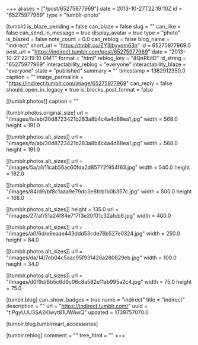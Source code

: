 +++
aliases = ["/post/65275977969"]
date = 2013-10-27T22:19:10Z
id = "65275977969"
type = "tumblr-photo"

[tumblr]
is_blaze_pending = false
can_blaze = false
slug = ""
can_like = false
can_send_in_message = true
display_avatar = true
type = "photo"
is_blazed = false
note_count = 0.0
can_reblog = false
blog_name = "indirect"
short_url = "https://tmblr.co/ZY3jbyyom63n"
id = 65275977969.0
post_url = "https://indirect.tumblr.com/post/65275977969"
date = "2013-10-27 22:19:10 GMT"
format = "html"
reblog_key = "4QnREitD"
id_string = "65275977969"
interactability_reblog = "everyone"
interactability_blaze = "everyone"
state = "published"
summary = ""
timestamp = 1382912350.0
caption = ""
image_permalink = "https://indirect.tumblr.com/image/65275977969"
can_reply = false
should_open_in_legacy = true
is_blocks_post_format = false

[[tumblr.photos]]
caption = ""

[tumblr.photos.original_size]
url = "/images/fa/ab/30d8723421b283a8b4c4a4d88ea1.jpg"
width = 568.0
height = 191.0

[[tumblr.photos.alt_sizes]]
url = "/images/fa/ab/30d8723421b283a8b4c4a4d88ea1.jpg"
width = 568.0
height = 191.0

[[tumblr.photos.alt_sizes]]
url = "/images/5a/a1/11cab56ac60fda2d85772f954f63.jpg"
width = 540.0
height = 182.0

[[tumblr.photos.alt_sizes]]
url = "/images/84/d9/bf8c1aaa9e79dc3e8fcb1b0b357c.jpg"
width = 500.0
height = 168.0

[[tumblr.photos.alt_sizes]]
height = 135.0
url = "/images/27/af/51a24f84e717f3e20f01c32afcb8.jpg"
width = 400.0

[[tumblr.photos.alt_sizes]]
url = "/images/a0/6d/e9eaae443ddd53cde76b527e0324.jpg"
width = 250.0
height = 84.0

[[tumblr.photos.alt_sizes]]
url = "/images/da/14/7eb04c5aac95f931426a280829eb.jpg"
width = 100.0
height = 34.0

[[tumblr.photos.alt_sizes]]
url = "/images/d0/9d/8b5c6d9c06c8a582e11ab995a2c4.jpg"
width = 75.0
height = 75.0

[tumblr.blog]
can_show_badges = true
name = "indirect"
title = "indirect"
description = ""
url = "https://indirect.tumblr.com/"
uuid = "t:PgyUJU3SA2Klwyt81UWAwQ"
updated = 1739757070.0

[tumblr.blog.tumblrmart_accessories]

[tumblr.reblog]
comment = ""
tree_html = ""
+++
